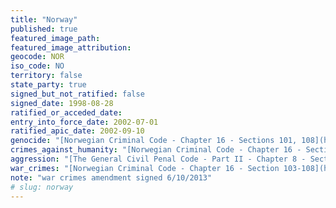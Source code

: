 ```yaml
---
title: "Norway"
published: true
featured_image_path:
featured_image_attribution:
geocode: NOR
iso_code: NO
territory: false
state_party: true
signed_but_not_ratified: false
signed_date: 1998-08-28
ratified_or_acceded_date:
entry_into_force_date: 2002-07-01
ratified_apic_date: 2002-09-10
genocide: "[Norwegian Criminal Code - Chapter 16 - Sections 101, 108](https://iccdb.hrlc.net/data/doc/105/keyword/46/)"
crimes_against_humanity: "[Norwegian Criminal Code - Chapter 16 - Sections 102, 108](https://iccdb.hrlc.net/data/doc/105/keyword/13/)"
aggression: "[The General Civil Penal Code - Part II - Chapter 8 - Sections 84, 86](https://iccdb.hrlc.net/data/doc/354/keyword/1/)"
war_crimes: "[Norwegian Criminal Code - Chapter 16 - Section 103-108](https://iccdb.hrlc.net/data/doc/105/keyword/145/)"
note: "war crimes amendment signed 6/10/2013"
# slug: norway
---
```

